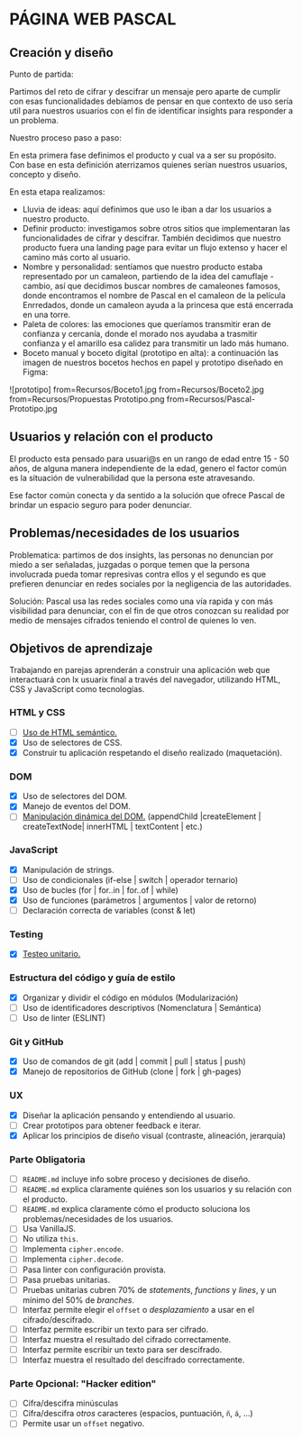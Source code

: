 # PÁGINA WEB PASCAL

## Creación y diseño

Punto de partida:

Partimos del reto de cifrar y descifrar un mensaje pero aparte de cumplir con esas funcionalidades debíamos de pensar en que contexto de uso sería util para nuestros usuarios con el fin de identificar insights para responder a un problema.


Nuestro proceso paso a paso:

En esta primera fase definimos el producto y cual va a ser su propósito. Con base en esta definición aterrizamos quienes serían nuestros usuarios, concepto y diseño.

En esta etapa realizamos:
* Lluvia de ideas: aquí definimos que uso le iban a dar los usuarios a nuestro producto.
* Definir producto: investigamos sobre otros sitios que implementaran las funcionalidades de cifrar y descifrar. También decidimos que nuestro producto fuera una landing page para evitar un flujo extenso y hacer el camino más corto al usuario.
* Nombre y personalidad: sentíamos que nuestro producto estaba representado por un camaleon, partiendo de la idea del camuflaje - cambio, así que decidimos buscar nombres de camaleones famosos, donde encontramos el nombre de Pascal en el camaleon de la película Enrredados, donde un camaleon ayuda a la princesa que está encerrada en una torre.
* Paleta de colores: las emociones que queríamos transmitir eran de confianza y cercanía, donde el morado nos ayudaba a trasmitir confianza y el amarillo esa calidez para transmitir un lado más humano.
* Boceto manual y boceto digital (prototipo en alta): a continuación las imagen de nuestros bocetos hechos en papel y prototipo diseñado en Figma:

![prototipo]
from=Recursos/Boceto1.jpg
from=Recursos/Boceto2.jpg
from=Recursos/Propuestas Prototipo.png
from=Recursos/Pascal-Prototipo.jpg

## Usuarios y relación con el producto

El producto esta pensado para usuari@s en un rango de edad entre 15 - 50 años, de alguna manera independiente de la edad, genero el factor común es la situación de vulnerabilidad que la persona este atravesando.

Ese factor común conecta y da sentido a la solución que ofrece Pascal de brindar un espacio seguro para poder denunciar.


## Problemas/necesidades de los usuarios

Problematica: partimos de dos insights, las personas no denuncian por miedo a ser señaladas, juzgadas o porque temen que la persona involucrada pueda tomar represivas contra ellos y el segundo es que prefieren denunciar en redes sociales por la negligencia de las autoridades.

Solución: Pascal usa las redes sociales como una vía rapida y con más visibilidad para denunciar, con el fin de que otros conozcan su realidad por medio de mensajes cifrados teniendo el control de quienes lo ven.



## Objetivos de aprendizaje

Trabajando en parejas aprenderán a construir una aplicación web que interactuará
con lx usuarix final a través del navegador, utilizando HTML, CSS y JavaScript
como tecnologías.

### HTML y CSS

* [ ] [Uso de HTML semántico.](https://developer.mozilla.org/en-US/docs/Glossary/Semantics#Semantics_in_HTML)
* [X] Uso de selectores de CSS.
* [X] Construir tu aplicación respetando el diseño realizado (maquetación).

### DOM

* [X] Uso de selectores del DOM.
* [X] Manejo de eventos del DOM.
* [ ] [Manipulación dinámica del DOM.](https://developer.mozilla.org/es/docs/Referencia_DOM_de_Gecko/Introducci%C3%B3n)
(appendChild |createElement | createTextNode| innerHTML | textContent | etc.)

### JavaScript

* [X] Manipulación de strings.
* [ ] Uso de condicionales (if-else | switch | operador ternario)
* [X] Uso de bucles (for | for..in | for..of | while)
* [X] Uso de funciones (parámetros | argumentos | valor de retorno)
* [ ] Declaración correcta de variables (const & let)

### Testing

* [X] [Testeo unitario.](https://jestjs.io/docs/es-ES/getting-started)

### Estructura del código y guía de estilo

* [X] Organizar y dividir el código en módulos (Modularización)
* [ ] Uso de identificadores descriptivos (Nomenclatura | Semántica)
* [ ] Uso de linter (ESLINT)

### Git y GitHub

* [X] Uso de comandos de git (add | commit | pull | status | push)
* [X] Manejo de repositorios de GitHub (clone | fork | gh-pages)

### UX

* [X] Diseñar la aplicación pensando y entendiendo al usuario.
* [ ] Crear prototipos para obtener feedback e iterar.
* [X] Aplicar los principios de diseño visual (contraste, alineación, jerarquía)

### Parte Obligatoria

* [ ] `README.md` incluye info sobre proceso y decisiones de diseño.
* [ ] `README.md` explica claramente quiénes son los usuarios y su relación con
  el producto.
* [ ] `README.md` explica claramente cómo el producto soluciona los
  problemas/necesidades de los usuarios.
* [ ] Usa VanillaJS.
* [ ] No utiliza `this`.
* [ ] Implementa `cipher.encode`.
* [ ] Implementa `cipher.decode`.
* [ ] Pasa linter con configuración provista.
* [ ] Pasa pruebas unitarias.
* [ ] Pruebas unitarias cubren 70% de _statements_, _functions_ y _lines_, y un
  mínimo del 50% de _branches_.
* [ ] Interfaz permite elegir el `offset` o _desplazamiento_ a usar en el
  cifrado/descifrado.
* [ ] Interfaz permite escribir un texto para ser cifrado.
* [ ] Interfaz muestra el resultado del cifrado correctamente.
* [ ] Interfaz permite escribir un texto para ser descifrado.
* [ ] Interfaz muestra el resultado del descifrado correctamente.

### Parte Opcional: "Hacker edition"

* [ ] Cifra/descifra minúsculas
* [ ] Cifra/descifra _otros_ caracteres (espacios, puntuación, `ñ`, `á`, ...)
* [ ] Permite usar un `offset` negativo.
